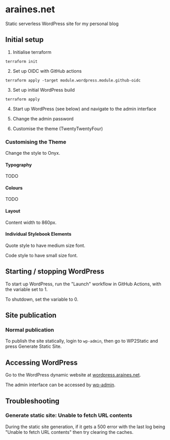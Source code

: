 # araines.net

Static serverless WordPress site for my personal blog

## Initial setup

1. Initialise terraform

```
terraform init
```

2. Set up OIDC with GitHub actions

```
terraform apply -target module.wordpress.module.github-oidc
```

3. Set up initial WordPress build

```
terraform apply
```

4. Start up WordPress (see below) and navigate to the admin interface

5. Change the admin password

6. Customise the theme (TwentyTwentyFour)

### Customising the Theme

Change the style to Onyx.

#### Typography

TODO

#### Colours

TODO

#### Layout

Content width to 860px.

#### Individual Stylebook Elements

Quote style to have medium size font.

Code style to have small size font.

## Starting / stopping WordPress

To start up WordPress, run the "Launch" workflow in GitHub Actions, with the variable set to 1.

To shutdown, set the variable to 0.

## Site publication

### Normal publication

To publish the site statically, login to `wp-admin`, then go to WP2Static and press Generate Static Site.

## Accessing WordPress

Go to the WordPress dynamic website at [wordpress.araines.net](http://wordpress.araines.net).

The admin interface can be accessed by [wp-admin](http://wordpress.araines.net/wp-admin).

## Troubleshooting

### Generate static site: Unable to fetch URL contents

During the static site generation, if it gets a 500 error with the last log being "Unable to fetch URL contents" then try clearing the caches.
